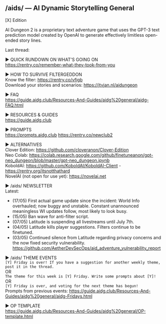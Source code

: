 ## /aids/ — AI Dynamic Storytelling General
[X] Edition

AI Dungeon 2 is a proprietary text adventure game that uses the GPT-3 text prediction model created by OpenAI to generate effectively limitless open-ended story lines.

Last thread:

▶ QUICK RUNDOWN ON WHAT'S GOING ON\
<https://rentry.co/remember-what-they-took-from-you>

▶ HOW TO SURVIVE FILTERGEDDON\
Know the filter: <https://rentry.co/vfigb>\
Download your stories and scenarios: <https://jtvjan.nl/aidungeon>

▶ FAQ\
<https://guide.aidg.club/Resources-And-Guides/aidg%20general/aidg-FAQ.html>

▶ RESOURCES & GUIDES\
<https://guide.aidg.club>

▶ PROMPTS\
<https://prompts.aidg.club>
<https://rentry.co/newclub2>

▶ ALTERNATIVES\
Clover Edition: <https://github.com/cloveranon/Clover-Edition>\
Neo Colab: <https://colab.research.google.com/github/finetuneanon/gpt-neo_dungeon/blob/master/gpt-neo_dungeon.ipynb>\
KoboldAI: <https://github.com/KoboldAI/KoboldAI-Client> - <https://rentry.org/itsnotthathard>\
NovelAI (not open for use yet): <https://novelai.net>

▶ /aids/ NEWSLETTER\
Latest:
- (17/05) First actual game update since the incident: World Info overhauled; now buggy and unstable. Constant unannounced meaningless WI updates follow, most likely to look busy.
- (15/05) Ban wave for anti-filter script.
- (07/05) Latitude is suspending all livestreams until July 7th.
- (04/05) Latitude kills player suggestions. Filters continue to be finetuned.
- (03/05) Continued silence from Latitude regarding privacy concerns and the now fixed security vulnerability.\
<https://github.com/AetherDevSecOps/aid_adventure_vulnerability_report>

▶ /aids/ THEME EVENTS\
`[Y] Friday is over! If you have a suggestion for another weekly theme, post it in the thread.`\
OR\
`The theme for this week is [Y] Friday. Write some prompts about [Y]!`\
OR\
`[Y] Friday is over, and voting for the next theme has begun!`\
Prompts from previous events: <https://guide.aidg.club/Resources-And-Guides/aidg%20general/aidg-Fridays.html>

▶ OP TEMPLATE\
<https://guide.aidg.club/Resources-And-Guides/aidg%20general/OP-template.html>
